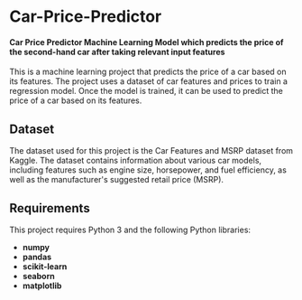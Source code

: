 # Car-Price-Predictor

#### Car Price Predictor Machine Learning Model which predicts the price of the second-hand car after taking relevant input features
This is a machine learning project that predicts the price of a car based on its features. The project uses a dataset of car features and prices to train a regression model. Once the model is trained, it can be used to predict the price of a car based on its features.

## Dataset
The dataset used for this project is the Car Features and MSRP dataset from Kaggle. The dataset contains information about various car models, including features such as engine size, horsepower, and fuel efficiency, as well as the manufacturer's suggested retail price (MSRP).

## Requirements
This project requires Python 3 and the following Python libraries:

- **numpy**
- **pandas**
- **scikit-learn**
- **seaborn**
- **matplotlib**

